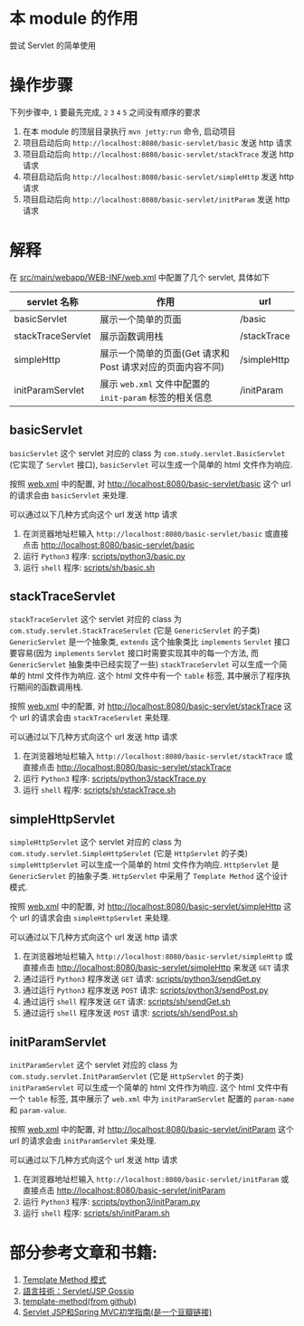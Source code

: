 # 本 module 的作用
尝试 Servlet 的简单使用

# 操作步骤
下列步骤中, `1` 要最先完成, `2` `3` `4` `5` 之间没有顺序的要求
1. 在本 module 的顶层目录执行 `mvn jetty:run` 命令, 启动项目
2. 项目启动后向 `http://localhost:8080/basic-servlet/basic` 发送 http 请求
3. 项目启动后向 `http://localhost:8080/basic-servlet/stackTrace` 发送 http 请求
4. 项目启动后向 `http://localhost:8080/basic-servlet/simpleHttp` 发送 http 请求
5. 项目启动后向 `http://localhost:8080/basic-servlet/initParam` 发送 http 请求

# 解释
在 [src/main/webapp/WEB-INF/web.xml](src/main/webapp/WEB-INF/web.xml) 中配置了几个 servlet, 具体如下

| servlet 名称  | 作用 | url |
------------- | ------------- | --- |
| basicServlet | 展示一个简单的页面 | /basic |
| stackTraceServlet | 展示函数调用栈 | /stackTrace |
| simpleHttp | 展示一个简单的页面(Get 请求和 Post 请求对应的页面内容不同) | /simpleHttp |
| initParamServlet | 展示 `web.xml` 文件中配置的 `init-param` 标签的相关信息 | /initParam |

## basicServlet
`basicServlet` 这个 servlet 对应的 class 为 `com.study.servlet.BasicServlet` (它实现了 `Servlet` 接口),
`basicServlet` 可以生成一个简单的 html 文件作为响应.

按照 [web.xml](src/main/webapp/WEB-INF/web.xml) 中的配置, 对 [http://localhost:8080/basic-servlet/basic](http://localhost:8080/basic-servlet/basic) 这个 url 的请求会由 `basicServlet` 来处理.

可以通过以下几种方式向这个 url 发送 http 请求
1. 在浏览器地址栏输入 `http://localhost:8080/basic-servlet/basic` 或直接点击 [http://localhost:8080/basic-servlet/basic](http://localhost:8080/basic-servlet/basic)
2. 运行 `Python3` 程序: [scripts/python3/basic.py](scripts/python3/basic.py) 
3. 运行 `shell` 程序: [scripts/sh/basic.sh](scripts/sh/basic.sh)
 

## stackTraceServlet
`stackTraceServlet` 这个 servlet 对应的 class 为 `com.study.servlet.StackTraceServlet` (它是 `GenericServlet` 的子类)
`GenericServlet` 是一个抽象类, `extends` 这个抽象类比 `implements` `Servlet` 接口要容易(因为 `implements` `Servlet` 接口时需要实现其中的每一个方法, 而 `GenericServlet` 抽象类中已经实现了一些)
`stackTraceServlet` 可以生成一个简单的 html 文件作为响应. 这个 html 文件中有一个 `table` 标签, 其中展示了程序执行期间的函数调用栈.

按照 [web.xml](src/main/webapp/WEB-INF/web.xml) 中的配置, 对 [http://localhost:8080/basic-servlet/stackTrace](http://localhost:8080/basic-servlet/stackTrace) 这个 url 的请求会由 `stackTraceServlet` 来处理.

可以通过以下几种方式向这个 url 发送 http 请求
1. 在浏览器地址栏输入 `http://localhost:8080/basic-servlet/stackTrace` 或直接点击 [http://localhost:8080/basic-servlet/stackTrace](http://localhost:8080/basic-servlet/stackTrace)
2. 运行 `Python3` 程序: [scripts/python3/stackTrace.py](scripts/python3/stackTrace.py) 
3. 运行 `shell` 程序: [scripts/sh/stackTrace.sh](scripts/sh/stackTrace.sh)

## simpleHttpServlet
`simpleHttpServlet` 这个 servlet 对应的 class 为 `com.study.servlet.SimpleHttpServlet` (它是 `HttpServlet` 的子类)
`simpleHttpServlet` 可以生成一个简单的 html 文件作为响应.
`HttpServlet` 是 `GenericServlet` 的抽象子类. 
`HttpServlet` 中采用了 `Template Method` 这个设计模式.

按照 [web.xml](src/main/webapp/WEB-INF/web.xml) 中的配置, 对 [http://localhost:8080/basic-servlet/simpleHttp](http://localhost:8080/basic-servlet/simpleHttp) 这个 url 的请求会由 `simpleHttpServlet` 来处理.

可以通过以下几种方式向这个 url 发送 http 请求
1. 在浏览器地址栏输入 `http://localhost:8080/basic-servlet/simpleHttp` 或直接点击 [http://localhost:8080/basic-servlet/simpleHttp](http://localhost:8080/basic-servlet/simpleHttp) 来发送 `GET` 请求
2. 通过运行 `Python3` 程序发送 `GET` 请求: [scripts/python3/sendGet.py](scripts/python3/sendGet.py) 
3. 通过运行 `Python3` 程序发送 `POST` 请求: [scripts/python3/sendPost.py](scripts/python3/sendPost.py) 
4. 通过运行 `shell` 程序发送 `GET` 请求: [scripts/sh/sendGet.sh](scripts/sh/sendGet.sh)
5. 通过运行 `shell` 程序发送 `POST` 请求: [scripts/sh/sendPost.sh](scripts/sh/sendPost.sh)

## initParamServlet
`initParamServlet` 这个 servlet 对应的 class 为 `com.study.servlet.InitParamServlet` (它是 `HttpServlet` 的子类)
`initParamServlet` 可以生成一个简单的 html 文件作为响应. 这个 html 文件中有一个 `table` 标签, 其中展示了 `web.xml` 中为 `initParamServlet` 配置的 `param-name` 和 `param-value`.

按照 [web.xml](src/main/webapp/WEB-INF/web.xml) 中的配置, 对 [http://localhost:8080/basic-servlet/initParam](http://localhost:8080/basic-servlet/initParam) 这个 url 的请求会由 `initParamServlet` 来处理.

可以通过以下几种方式向这个 url 发送 http 请求
1. 在浏览器地址栏输入 `http://localhost:8080/basic-servlet/initParam` 或直接点击 [http://localhost:8080/basic-servlet/initParam](http://localhost:8080/basic-servlet/initParam)
2. 运行 `Python3` 程序: [scripts/python3/initParam.py](scripts/python3/initParam.py) 
3. 运行 `shell` 程序: [scripts/sh/initParam.sh](scripts/sh/initParam.sh)


# 部分参考文章和书籍:
1. [Template Method 模式](https://openhome.cc/Gossip/DesignPattern/TemplateMethod.htm)
2. [語言技術：Servlet/JSP Gossip](https://openhome.cc/Gossip/ServletJSP/)
3. [template-method(from github)](https://github.com/iluwatar/java-design-patterns/tree/master/template-method)
4. [Servlet JSP和Spring MVC初学指南(是一个豆瓣链接)](https://book.douban.com/subject/26956492/)
